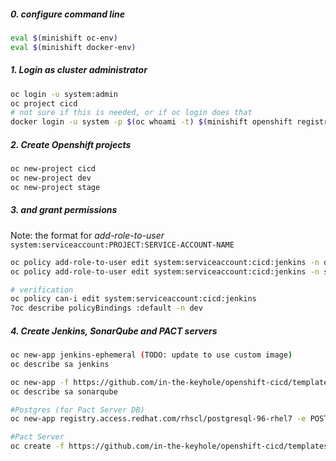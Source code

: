 ##### 0. configure command line 
```sh
eval $(minishift oc-env)
eval $(minishift docker-env)
```

##### 1. Login as cluster administrator
```sh
oc login -u system:admin
oc project cicd
# not sure if this is needed, or if oc login does that
docker login -u system -p $(oc whoami -t) $(minishift openshift registry)
```

##### 2. Create Openshift projects 
```sh
oc new-project cicd
oc new-project dev 
oc new-project stage
```
##### 3. and grant permissions 
Note: the format for *add-role-to-user* `system:serviceaccount:PROJECT:SERVICE-ACCOUNT-NAME`

```sh
oc policy add-role-to-user edit system:serviceaccount:cicd:jenkins -n dev
oc policy add-role-to-user edit system:serviceaccount:cicd:jenkins -n stage

# verification 
oc policy can-i edit system:serviceaccount:cicd:jenkins
?oc describe policyBindings :default -n dev
```


##### 4. Create Jenkins, SonarQube and PACT servers 
```sh
oc new-app jenkins-ephemeral (TODO: update to use custom image)
oc describe sa jenkins

oc new-app -f https://github.com/in-the-keyhole/openshift-cicd/templates/sonarqube-template.yaml --param=SONARQUBE_VERSION=6.7 --param=SONAR_MAX_MEMORY=1Gi
oc describe sa sonarqube

#Postgres (for Pact Server DB)
oc new-app registry.access.redhat.com/rhscl/postgresql-96-rhel7 -e POSTGRESQL_USER=pguser -e POSTGRESQL_PASSWORD=pgpass -e POSTGRESQL_DATABASE=pactdb -n cicd

#Pact Server
oc create -f https://github.com/in-the-keyhole/openshift-cicd/templates/pact-server-template.yaml -n cicd
```



